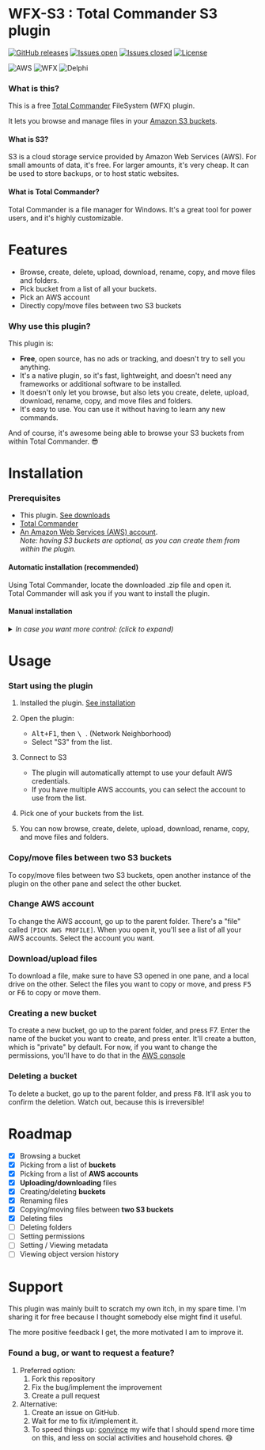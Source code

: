 # WFX-S3 : Total Commander S3 plugin

[![GitHub releases](https://img.shields.io/github/downloads/woutervannifterick/wfx-s3-wvn/total.svg)](https://github.com/woutervannifterick/wfx-s3-wvn/releases)
[![Issues open](https://img.shields.io/github/issues/woutervannifterick/wfx-s3-wvn.svg)](https://github.com/woutervannifterick/wfx-s3-wvn/issues)
[![Issues closed](https://img.shields.io/github/issues-closed/woutervannifterick/wfx-s3-wvn.svg)](https://github.com/woutervannifterick/wfx-s3-wvn/issues?q=is%3Aissue+is%3Aclosed)
[![License](https://img.shields.io/github/license/woutervannifterick/wfx-s3-wvn.svg)](https://github.com/woutervannifterick/wfx-s3-wvn/blob/master/LICENSE)

![AWS](https://img.shields.io/badge/S3-%23FF9900.svg?style=for-the-badge&logo=amazon-aws&logoColor=white)
![WFX](https://img.shields.io/badge/WFX-%23666688.svg?style=for-the-badge)
![Delphi](https://img.shields.io/badge/Delphi-%23EE1F35.svg?style=for-the-badge&logo=delphi&logoColor=white)

### What is this?
This is a free [Total Commander](https://www.ghisler.com/) FileSystem (WFX) plugin.

It lets you browse and manage files in your [Amazon S3 buckets](https://aws.amazon.com/s3/).



#### What is S3?
S3 is a cloud storage service provided by Amazon Web Services (AWS). 
For small amounts of data, it's free. For larger amounts, it's very cheap. It can be used to store backups, or to host static websites.

#### What is Total Commander?
Total Commander is a file manager for Windows. It's a great tool for power users, and it's highly customizable.


# Features

* Browse, create, delete, upload, download, rename, copy, and move files and folders.
* Pick bucket from a list of all your buckets.
* Pick an AWS account
* Directly copy/move files between two S3 buckets

### Why use this plugin?
This plugin is:
* **Free**, open source, has no ads or tracking, and doesn't try to sell you anything.
* It's a native plugin, so it's fast, lightweight, and doesn't need any frameworks or additional software to be installed.
* It doesn't only let you browse, but also lets you create, delete, upload, download, rename, copy, and move files and folders.
* It's easy to use. You can use it without having to learn any new commands.

And of course, it's awesome being able to browse your S3 buckets from within Total Commander. 😎

# Installation

### Prerequisites
* This plugin. [See downloads](https://github.com/WouterVanNifterick/wfx-s3-wvn/tags)
* [Total Commander](https://www.ghisler.com/)
* [An Amazon Web Services (AWS) account](https://aws.amazon.com/). <br>
  *Note: having S3 buckets are optional, as you can create them from within the plugin.*


#### Automatic installation (recommended)
  
  Using Total Commander, locate the downloaded .zip file and open it.<br />
  Total Commander will ask you if you want to install the plugin.

#### Manual installation
<details><summary><i>In case you want more control: (click to expand)</i></summary>
  1. Extract the contents of the .zip file to a folder of your choice.
  2. In Total Commander, open the Options dialog (menu Configuration -> Options).
  3. Go to the "Plugins" page.
  4. Click the "Configure" button next to the "File system plugins (WFX)" field.
  5. Click "Add" and browse to the folder where you extracted the .zip file.
  6. Select the file "wfx_s3_wvn.wfx64" and click "OK".
  7. Click "OK" to close the "Configure plugins" dialog.
</details>


# Usage

### Start using the plugin
1. Installed the plugin. [See installation](#installation)
2. Open the plugin: 
     - <kbd>Alt+F1</kbd>, then <kbd> \ </kbd>. (Network Neighborhood)
     - Select "S3" from the list.
3. Connect to S3
   - The plugin will automatically attempt to use your default AWS credentials.
   - If you have multiple AWS accounts, you can select the account to use from the list.
4. Pick one of your buckets from the list.

5. You can now browse, create, delete, upload, download, rename, copy, and move files and folders.

### Copy/move files between two S3 buckets
To copy/move files between two S3 buckets, open another instance of the plugin on the other pane and select the other bucket.

### Change AWS account
To change the AWS account, go up to the parent folder.
There's a "file" called `[PICK AWS PROFILE]`. When you open it, you'll see a list of all your AWS accounts.
Select the account you want.

### Download/upload files
To download a file, make sure to have S3 opened in one pane, and a local drive on the other.
Select the files you want to copy or move, and press <kbd>F5</kbd> or <kbd>F6</kbd> to copy or move them.

### Creating a new bucket
To create a new bucket, go up to the parent folder, and press F7.
Enter the name of the bucket you want to create, and press enter.
It'll create a button, which is "private" by default.
For now, if you want to change the permissions, you'll have to do that in the [AWS console](https://s3.console.aws.amazon.com/s3/home)

### Deleting a bucket
To delete a bucket, go up to the parent folder, and press <kbd>F8</kbd>.
It'll ask you to confirm the deletion. Watch out, because this is irreversible!

# Roadmap
* [x] Browsing a bucket
* [x] Picking from a list of **buckets**
* [x] Picking from a list of **AWS accounts**
* [x] **Uploading/downloading** files
* [x] Creating/deleting **buckets**
* [x] Renaming files
* [x] Copying/moving files between **two S3 buckets**
* [x] Deleting files
* [ ] Deleting folders
* [ ] Setting permissions
* [ ] Setting / Viewing metadata
* [ ] Viewing object version history

# Support
This plugin was mainly built to scratch my own itch, in my spare time. 
I'm sharing it for free because I thought somebody else might find it useful.

The more positive feedback I get, the more motivated I am to improve it.

### Found a bug, or want to request a feature?

1. Preferred option: 
    1. Fork this repository
    1. Fix the bug/implement the improvement
    1. Create a pull request
1. Alternative:
    1. Create an issue on GitHub.
    1. Wait for me to fix it/implement it.
    1. To speed things up: [convince](https://patreon.com/WoutervanNifterick) my wife that I should spend more time on this, and less on social activities and household chores. 😅
